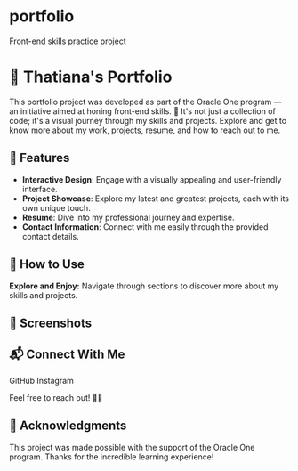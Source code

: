 # portfolio

Front-end skills practice project

# 🚀 Thatiana's Portfolio

This portfolio project was developed as part of the Oracle One program — an initiative aimed at honing front-end skills. 🌟 It's not just a collection of code; it's a visual journey through my skills and projects. Explore and get to know more about my work, projects, resume, and how to reach out to me.



## 🎨 Features

- **Interactive Design**: Engage with a visually appealing and user-friendly interface.
- **Project Showcase**: Explore my latest and greatest projects, each with its own unique touch.
- **Resume**: Dive into my professional journey and expertise.
- **Contact Information**: Connect with me easily through the provided contact details.



## 🚧 How to Use

**Explore and Enjoy:**
Navigate through sections to discover more about my skills and projects.



## 📸 Screenshots



## 📬 Connect With Me

GitHub
Instagram

Feel free to reach out! 🌈✨



## 🌟 Acknowledgments

This project was made possible with the support of the Oracle One program. Thanks for the incredible learning experience!